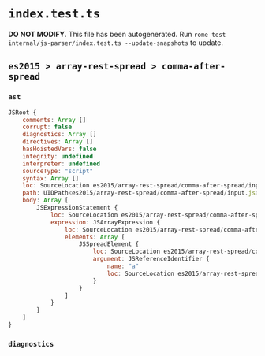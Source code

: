# `index.test.ts`

**DO NOT MODIFY**. This file has been autogenerated. Run `rome test internal/js-parser/index.test.ts --update-snapshots` to update.

## `es2015 > array-rest-spread > comma-after-spread`

### `ast`

```javascript
JSRoot {
	comments: Array []
	corrupt: false
	diagnostics: Array []
	directives: Array []
	hasHoistedVars: false
	integrity: undefined
	interpreter: undefined
	sourceType: "script"
	syntax: Array []
	loc: SourceLocation es2015/array-rest-spread/comma-after-spread/input.js 1:0-1:8
	path: UIDPath<es2015/array-rest-spread/comma-after-spread/input.js>
	body: Array [
		JSExpressionStatement {
			loc: SourceLocation es2015/array-rest-spread/comma-after-spread/input.js 1:0-1:8
			expression: JSArrayExpression {
				loc: SourceLocation es2015/array-rest-spread/comma-after-spread/input.js 1:0-1:7
				elements: Array [
					JSSpreadElement {
						loc: SourceLocation es2015/array-rest-spread/comma-after-spread/input.js 1:1-1:5
						argument: JSReferenceIdentifier {
							name: "a"
							loc: SourceLocation es2015/array-rest-spread/comma-after-spread/input.js 1:4-1:5 (a)
						}
					}
				]
			}
		}
	]
}
```

### `diagnostics`

```

```
